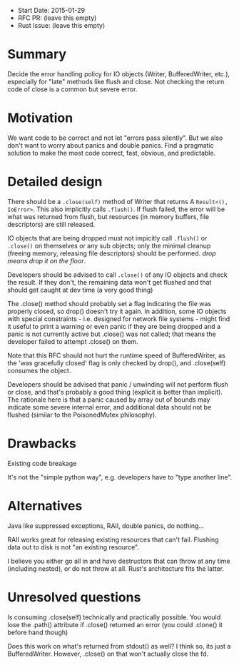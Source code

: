 - Start Date: 2015-01-29
- RFC PR: (leave this empty)
- Rust Issue: (leave this empty)

# Summary

Decide the error handling policy for IO objects (Writer, BufferedWriter, etc.),
especially for "late" methods like flush and close.   Not checking the return
code of close is a common but severe error.


# Motivation

We want code to be correct and not let "errors pass silently".  But we also
don't want to worry about panics and double panics.  Find a pragmatic solution
to make the most code correct, fast, obvious, and predictable.

# Detailed design

There should be a `.close(self)` method of Writer that returns A `Result<(),
IoError>`.  This also implicitly calls `.flush()`.  If flush failed, the error
will be what was returned from flush, but resources (in memory buffers, file
descriptors) are still released.

IO objects that are being dropped must not impicitly call `.flush()` or
`.close()` on themselves or any sub objects; only the minimal cleanup (freeing
memory, releasing file descriptors) should be performed.  *drop means drop it
on the floor*.  

Developers should be advised to call `.close()` of any IO objects and check the
result.   If they don't, the remaining data won't get flushed and that should
get caught at dev time (a very good thing)

The .close() method should probably set a flag indicating the file was properly
closed, so drop() doesn't try it again.  In addition, some IO objects with
special constraints - i.e. designed for network file systems - might find it
useful to print a warning or even panic if they are being dropped and a panic
is not currently active but .close() was not called; that means the developer
failed to attempt .close() on them.

Note that this RFC should not hurt the runtime speed of BufferedWriter, as
the 'was gracefully closed' flag is only checked by drop(), and .close(self)
consumes the object.

Developers should be advised that panic / unwinding will not perform flush or
close, and that's probably a good thing (explicit is better than implicit).
The rationale here is that a panic caused by array out of bounds may indicate
some severe internal error, and additional data should not be flushed (similar
to the PoisonedMutex philosophy).

# Drawbacks

Existing code breakage

It's not the "simple python way", e.g. developers have to "type another line".

# Alternatives

Java like suppressed exceptions, RAII, double panics, do nothing...

RAII works great for releasing existing resources that can't fail.
Flushing data out to disk is not "an existing resource".

I believe you either go all in and have destructors that can throw at any time
(including nested), or do not throw at all.   Rust's architecture fits the
latter.

# Unresolved questions

Is consuming .close(self) technically and practically possible.  You would lose the
.path() attribute if .close() returned an error (you could .clone() it before
hand though)

Does this work on what's returned from stdout() as well? I think so, its just a
BufferedWriter.  However, .close() on that won't actually close the fd.
